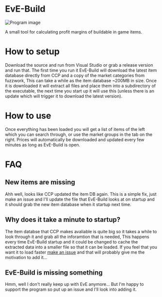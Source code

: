 # EvE-Build

![Program image](https://i.imgur.com/Z6sfVCN.png)

A small tool for calculating profit margins of buildable in game items.

# How to setup
Download the source and run from Visual Studio or grab a release version and run that. The first time you run it EvE-Build will download the latest item database directly from CCP and a copy of the market categories from fuzzwork, This can take a while as the item database ~200MB in size. Once it is downloaded it will extract all files and place them into a subdirectory of the executable, the next time you start up it will use this (unless there is an update which will trigger it to download the latest version).

# How to use
Once everything has been loaded you will get a list of items of the left which you can search through, or use the market groups in the tab on the right. Prices will automatically be downloaded and updated every few minutes as long as EvE-Build is open.

# FAQ
## New items are missing
Ahh well, looks like CCP updated the item DB again. This is a simple fix, just make an issue and I'll update the file that EvE-Build looks at on startup and it should grab the new item database when it startup next time.

## Why does it take a minute to startup?
The item databse that CCP makes avaliable is quite big so it takes a while to look through it and grab all the inforamtion that is needed, This happens every time EvE-Build startup and it could be changed to cache the extracted data into a smaller file so that it can be loaded. If you feel that you want it to load faster [make an issue](https://github.com/crener/EvE-Build/issues/new) and that will probably give me the motivation to add it...

## EvE-Build is missing something
Hmm, well I don't really keep up with EvE anymore... But I'm happy to support the program so put up an issue and I'll look into adding it.
